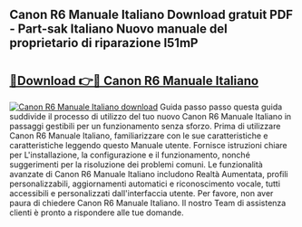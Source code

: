 ## Canon R6 Manuale Italiano Download gratuit PDF - Part-sak Italiano Nuovo manuale del proprietario di riparazione I51mP

# <h2><a href="http://dfb51y0.blite.top/?on=Canon+R6+Manuale+Italiano">🔗Download 👉🔴 Canon R6 Manuale Italiano</a></h2>

[![Canon R6 Manuale Italiano download](https://i.imgur.com/lujVjoI.png)](http://dfb51y0.blite.top/?on=Canon+R6+Manuale+Italiano)
Guida passo passo questa guida suddivide il processo di utilizzo del tuo nuovo Canon R6 Manuale Italiano in passaggi gestibili per un funzionamento senza sforzo. Prima di utilizzare Canon R6 Manuale Italiano, familiarizzare con le sue caratteristiche e caratteristiche leggendo questo Manuale utente. Fornisce istruzioni chiare per L'installazione, la configurazione e il funzionamento, nonché suggerimenti per la risoluzione dei problemi comuni. Le funzionalità avanzate di Canon R6 Manuale Italiano includono Realtà Aumentata, profili personalizzabili, aggiornamenti automatici e riconoscimento vocale, tutti accessibili e personalizzati dall'interfaccia utente. Per favore, non aver paura di chiedere Canon R6 Manuale Italiano. Il nostro Team di assistenza clienti è pronto a rispondere alle tue domande.

